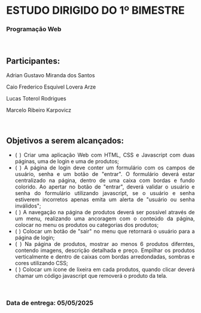 <h1>ESTUDO DIRIGIDO DO 1º BIMESTRE</h1>
<h3>Programação Web</h3>
<br>
<h2>Participantes:</h2>
<p>Adrian Gustavo Miranda dos Santos</p>
<p>Caio Frederico Esquivel Lovera Arze</p>
<p>Lucas Toterol Rodrigues</p>
<p>Marcelo Ribeiro Karpovicz</p>
<br>
<h2>Objetivos a serem alcançados:</h2>
<ul style="text-align: justify">
    <li>( ) Criar uma aplicação Web com HTML, CSS e Javascript com duas páginas, uma de login e uma de produtos;</li>
    <li>( ) A página de login deve conter um formulário com os campos de usuário, senha e um botão de "entrar". O formulário deverá estar centralizado na página, dentro de uma caixa com bordas e fundo colorido. Ao apertar no botão de "entrar", deverá validar o usuário e senha do formulário utilizando javascript, se o usuário e senha estiverem incorretos apenas emita um alerta de "usuário ou senha inválidos";</li>
    <li>( ) A navegação na página de produtos deverá ser possível através de um menu, realizando uma ancoragem com o conteúdo da página, colocar no menu os produtos ou categorias dos produtos;</li>
    <li>( ) Colocar um botão de "sair" no menu que retornará o usuário para a página de login;</li>
    <li>( ) Na página de produtos, mostrar ao menos 6 produtos diferntes, contendo imagens, descrição detalhada e preço. Empilhar os produtos verticalmente e dentro de caixas com bordas arredondadas, sombras e cores utilizando CSS;</li>
    <li>( ) Colocar um ícone de lixeira em cada produtos, quando clicar deverá chamar um código javascript que removerá o produto da tela.</li>
</ul>
<br>
<h3>Data de entrega: 05/05/2025 </h3>